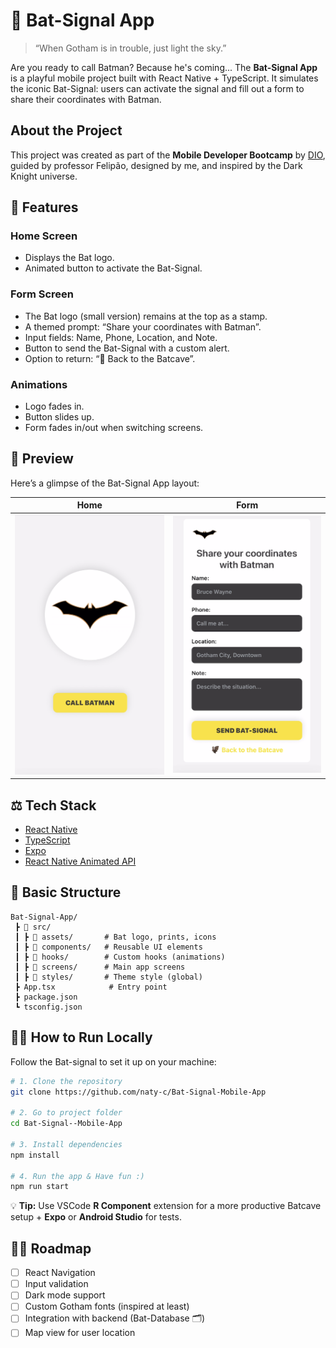 # 🦇 Bat-Signal App  

> “When Gotham is in trouble, just light the sky.”  

Are you ready to call Batman? Because he's coming... The **Bat-Signal App** is a playful mobile project built with React Native + TypeScript. It simulates the iconic Bat-Signal: users can activate the signal and fill out a form to share their coordinates with Batman.

## About the Project

This project was created as part of the **Mobile Developer Bootcamp** by [DIO](https://www.dio.me), guided by professor Felipão, designed by me, and inspired by the Dark Knight universe. 

## 📱 Features  

### Home Screen
- Displays the Bat logo.
- Animated button to activate the Bat-Signal.

### Form Screen
- The Bat logo (small version) remains at the top as a stamp.
- A themed prompt: “Share your coordinates with Batman”.
- Input fields: Name, Phone, Location, and Note.
- Button to send the Bat-Signal with a custom alert.
- Option to return: “🦇 Back to the Batcave”.

### Animations
- Logo fades in.
- Button slides up.
- Form fades in/out when switching screens.

## 🎨 Preview  

Here’s a glimpse of the Bat-Signal App layout:  

| Home | Form | 
|:----------:|:----------:|
| ![App Screenshot](./src/assets/home-screen.png) | ![App Screenshot](./src/assets/form-screen.png) |

## ⚖️ Tech Stack

- [React Native](https://reactnative.dev/)  
- [TypeScript](https://www.typescriptlang.org/)  
- [Expo](https://expo.dev/)  
- [React Native Animated API](https://reactnative.dev/docs/animated)  

## 📂 Basic Structure

```text
Bat-Signal-App/
 ┣ 📂 src/
 ┃ ┣ 📂 assets/       # Bat logo, prints, icons
 ┃ ┣ 📂 components/   # Reusable UI elements
 ┃ ┣ 📂 hooks/        # Custom hooks (animations)
 ┃ ┣ 📂 screens/      # Main app screens
 ┃ ┣ 📂 styles/       # Theme style (global)
 ┣ App.tsx            # Entry point
 ┣ package.json
 ┗ tsconfig.json
```

## 👊🏻 How to Run Locally  

Follow the Bat-signal to set it up on your machine:  

```bash
# 1. Clone the repository
git clone https://github.com/naty-c/Bat-Signal-Mobile-App

# 2. Go to project folder
cd Bat-Signal--Mobile-App

# 3. Install dependencies
npm install 

# 4. Run the app & Have fun :)
npm run start
```

💡 **Tip:** Use VSCode **R Component** extension for a more productive Batcave setup + **Expo** or **Android Studio** for tests.

## 🌟✨ Roadmap 

- [ ] React Navigation
- [ ] Input validation
- [ ] Dark mode support
- [ ] Custom Gotham fonts (inspired at least)
- [ ] Integration with backend (Bat-Database 🗂️)
- [ ] Map view for user location
